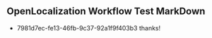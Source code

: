 ## OpenLocalization Workflow Test MarkDown
* 7981d7ec-fe13-46fb-9c37-92a1f9f403b3 
thanks!<!--HONumber=Mar16_HO3-->
